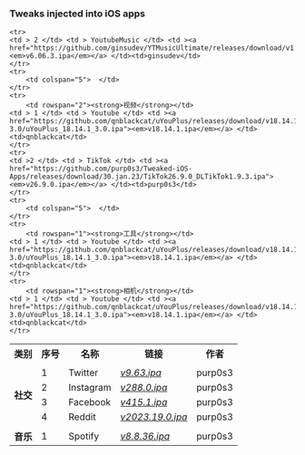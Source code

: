 ### Tweaks injected into iOS apps

<table>
    <tr> <th> 类别 </th> <th> 序号 </th> <th> 名称 </th> <th> 链接 </th> <th> 作者 </th> </tr>
	<tr>
		<td colspan="5">  </td>
    </tr>
	<tr>
		<td rowspan="4"><strong>社交</strong></td>
		<td > 1 </td> <td > Twitter </td> <td ><a href="https://github.com/purp0s3/Tweaked-iOS-Apps/releases"><em>v9.63.ipa</em></a> </td><td>purp0s3</td>
    </tr>
    <tr>
		<td > 2 </td> <td > Instagram </td> <td ><a href="https://github.com/purp0s3/Tweaked-iOS-Apps/releases"><em>v288.0.ipa</em></a> </td><td>purp0s3</td>
    </tr>
	<tr>
		<td > 3 </td> <td > Facebook </td> <td ><a href="https://github.com/purp0s3/Tweaked-iOS-Apps/releases/tag/19.may.23"><em>v415.1.ipa</em></a> </td><td>purp0s3</td>
    </tr>
	<tr>
		<td > 4 </td> <td > Reddit </td> <td ><a href="https://github.com/purp0s3/Tweaked-iOS-Apps/releases/download/19.may.23/Reddit2023.19.0_RedditFilter1.1.1.ipa"><em>v2023.19.0.ipa</em></a> </td><td>purp0s3</td>
    </tr>
	<tr>
		<td colspan="5">  </td>
    </tr>
	<tr>
		<td rowspan="2"><strong>音乐</strong></td>
		<td > 1 </td> <td > Spotify </td> <td ><a href="https://github.com/purp0s3/Tweaked-iOS-Apps/releases/tag/19.may.23"><em>v8.8.36.ipa</em></a> </td><td>purp0s3</td>
    </tr>
	
	<tr>
	<td > 2 </td> <td > YoutubeMusic </td> <td ><a href="https://github.com/ginsudev/YTMusicUltimate/releases/download/v1.4.1/YTMusicUltimate_v1.4.1_YTM6.06.3.ipa"><em>v6.06.3.ipa</em></a> </td><td>ginsudev</td>
    </tr>
	<tr>
		<td colspan="5">  </td>
    </tr>
	<tr>
		<td rowspan="2"><strong>视频</strong></td>
	<td > 1 </td> <td > Youtube </td> <td ><a href="https://github.com/qnblackcat/uYouPlus/releases/download/v18.14.1-3.0/uYouPlus_18.14.1_3.0.ipa"><em>v18.14.1.ipa</em></a> </td><td>qnblackcat</td>
    </tr>
    <tr>
	<td >2 </td> <td > TikTok </td> <td ><a href="https://github.com/purp0s3/Tweaked-iOS-Apps/releases/download/30.jan.23/TikTok26.9.0_DLTikTok1.9.3.ipa"><em>v26.9.0.ipa</em></a> </td><td>purp0s3</td>
    </tr>
    <tr>
		<td colspan="5">  </td>
    </tr>
    <tr>
		<td rowspan="1"><strong>工具</strong></td>
	<td > 1 </td> <td > Youtube </td> <td ><a href="https://github.com/qnblackcat/uYouPlus/releases/download/v18.14.1-3.0/uYouPlus_18.14.1_3.0.ipa"><em>v18.14.1.ipa</em></a> </td><td>qnblackcat</td>
    </tr>
    <tr>
		<td rowspan="1"><strong>相机</strong></td>
	<td > 1 </td> <td > Youtube </td> <td ><a href="https://github.com/qnblackcat/uYouPlus/releases/download/v18.14.1-3.0/uYouPlus_18.14.1_3.0.ipa"><em>v18.14.1.ipa</em></a> </td><td>qnblackcat</td>
    </tr>
</table>
